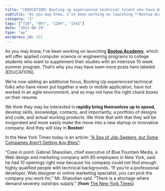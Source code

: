 ```yaml
---
title: "[EDUCATION] Booting up experienced technical talent who have dated skills"
subtitle: "As you may know, I’ve been working on launching **Bootup Academy**, whi..."
category: "1"
tags: ["728", "987", "1204", "1542"]
date: "2012-06-29"
type: "wp"
wordpress_id: 321
---
```

As you may know, I’ve been working on launching [**Bootup Academy**](http://www.webbootup.com/), which will offer applied computer science or engineering programs to college students who want to supplement their studies with an intensive 10 week summer program. That’s why you may have seen more posts here labeled [EDUCATION].

We’re now adding an additional focus, Booting Up experienced technical folks who have never put together a web or mobile application, have not worked in an agile environment, and so may not have the right check boxes on their resume.

We think they may be interested in **rapidly bring themselves up to speed,** develop skills, knowledge, contacts, and importantly, a portfolio of designs and code, and actual working products. We think that with that they will be invigorated and more easily make the move into a new startup or innovative company. And they will stay in **Boston**!

In the New York Times today is an article: [“A Sea of Job-Seekers, but Some Companies Aren’t Getting Any Bites”](http://www.nytimes.com/2012/06/28/business/smallbusiness/even-with-high-unemployment-some-small-businesses-struggle-to-fill-positions.html?src=me&ref=business):

> 
“Case in point: Gabriel Shaoolian, chief executive of Blue Fountain Media, a Web design and marketing company with 85 employees in New York, said he had 10 openings right now because his company could not find enough highly qualified people with technical backgrounds. “If you’re a professional developer, Web designer or online marketing specialist, you can pick the company you work for,” Mr. Shaoolian said. “There is a shortage where demand severely outstrips supply.” (**from** [The New York Times)](http://www.nytimes.com/2012/06/28/business/smallbusiness/even-with-high-unemployment-some-small-businesses-struggle-to-fill-positions.html?src=me&ref=business)